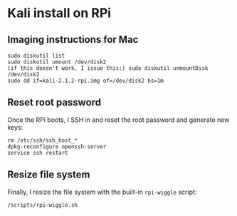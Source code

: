 # Kali install on RPi

## Imaging instructions for Mac

    sudo diskutil list
    sudo diskutil umount /dev/disk2
    (if this doesn't work, I issue this:) sudo diskutil unmountDisk /dev/disk2
    sudo dd if=kali-2.1.2-rpi.img of=/dev/disk2 bs=1m
 

## Reset root password
Once the RPi boots, I SSH in and reset the root password and generate new keys:

    rm /etc/ssh/ssh_host_*
    dpkg-reconfigure openssh-server
    service ssh restart

## Resize file system

Finally, I resize the file system with the built-in `rpi-wiggle` script:

    /scripts/rpi-wiggle.sh

